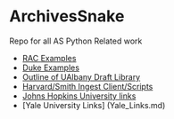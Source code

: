 # ArchivesSnake
Repo for all AS Python Related work

* [RAC Examples](RAC_links.md)
* [Duke Examples](Duke_links.md)
* [Outline of UAlbany Draft Library](ualbanyExample.md)
* [Harvard/Smith Ingest Client/Scripts](HarvardSmithLinks.md)
* [Johns Hopkins University links](Johns_Hopkins_University_links.md)
* [Yale University Links] (Yale_Links.md)
